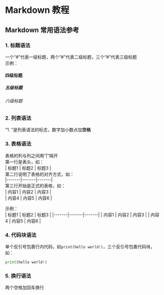 # Markdown 教程
## Markdown 常用语法参考
### 1. 标题语法
一个“#”代表一级标题，两个“#”代表二级标题，三个“#”代表三级标题  
示例：  
#### 四级标题
##### 五级标题
###### 六级标题


### 2. 列表语法
“1. ”是列表语法的标志，数字加小数点加**空格**
### 3. 表格语法
表格的列与列之间用“|”隔开  
第一行是表头，如：  
| 标题1 | 标题2 | 标题3 |  
第二行说明了表格的对齐方式，如：  
|-------|-------|-------|  
第三行开始是正式的表格，如：  
| 内容1 | 内容2 | 内容3 |  
| 内容4 | 内容5 | 内容6 |

示例：  
| 标题1 | 标题2 | 标题3 |
|-------|-------|-------|
| 内容1 | 内容2 | 内容3 |
| 内容4 | 内容5 | 内容6 |
### 4. 代码块语法
单个反引号包裹行内代码，如`print(hello world!)`，三个反引号包裹代码块，如：  
```python
print(hello world!)
```
### 5. 换行语法
两个空格加回车换行